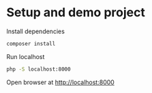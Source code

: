 # Setup and demo project

Install dependencies

```bash
composer install
```

Run localhost

```bash
php -S localhost:8000
```

Open browser at [http://localhost:8000](http://localhost:8000)
